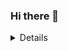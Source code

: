 ### Hi there 👋

<!--
**abra-abe/abra-abe** is a ✨ _special_ ✨ repository because its `README.md` (this file) appears on your GitHub profile.

Here are some ideas to get you started:

- 🔭 I’m currently working on ...
- 🌱 I’m currently learning ...
- 👯 I’m looking to collaborate on ...
- 🤔 I’m looking for help with ...
- 💬 Ask me about ...
- 📫 How to reach me: ...
- 😄 Pronouns: ...
- ⚡ Fun fact: ...
-->
 <details>## GitHub Stats

(https://github-readme-stats.vercel.app/api?username=your-username&show_icons=true&count_private=true&hide=contribs)

</details>
